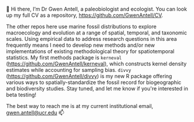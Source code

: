 👋 Hi there, I’m Dr Gwen Antell, a paleobiologist and ecologist. You can look up my full CV as a repository, https://github.com/GwenAntell/CV.

The other repos here use marine fossil distributions to explore macroecology and evolution at a range of spatial, temporal, and taxonomic scales. Using empirical data to address research questions in this area frequently means I need to develop new methods and/or new implementations of existing methodological theory for spatiotemporal statistics. My first methods package is `kerneval` (https://github.com/GwenAntell/kerneval), which constructs kernel density estimates while accounting for sampling bias. `divvy` (https://github.com/GwenAntell/divvy) is my new R package offering various ways to spatially-standardize the fossil record for biogeographic and biodiversity studies. Stay tuned, and let me know if you're interested in beta testing!

The best way to reach me is at my current institutional email, gwen.antell@ucr.edu 📫

<!---
GwenAntell/GwenAntell is a ✨ special ✨ repository because its `README.md` (this file) appears on your GitHub profile.
You can click the Preview link to take a look at your changes.
--->
